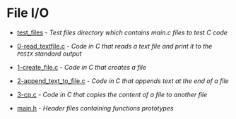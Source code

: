 # File I/O

- [test_files](https://github.com/KristiSeraj/holbertonschool-low_level_programming/tree/main/0x15-file_io/test_files) - *Test files directory which contains main.c files to test C code* 

- [0-read_textfile.c](https://github.com/KristiSeraj/holbertonschool-low_level_programming/blob/main/0x15-file_io/0-read_textfile.c) - *Code in C that reads a text file and print it to the `POSIX` standard output*

- [1-create_file.c](https://github.com/KristiSeraj/holbertonschool-low_level_programming/blob/main/0x15-file_io/1-create_file.c) - *Code in C that creates a file*

- [2-append_text_to_file.c](https://github.com/KristiSeraj/holbertonschool-low_level_programming/blob/main/0x15-file_io/2-append_text_to_file.c) - *Code in C that appends text at the end of a file*

- [3-cp.c](https://github.com/KristiSeraj/holbertonschool-low_level_programming/blob/main/0x15-file_io/3-cp.c) - *Code in C that copies the content of a file to another file*

- [main.h](https://github.com/KristiSeraj/holbertonschool-low_level_programming/blob/main/0x15-file_io/main.h) - *Header files containing functions prototypes*
